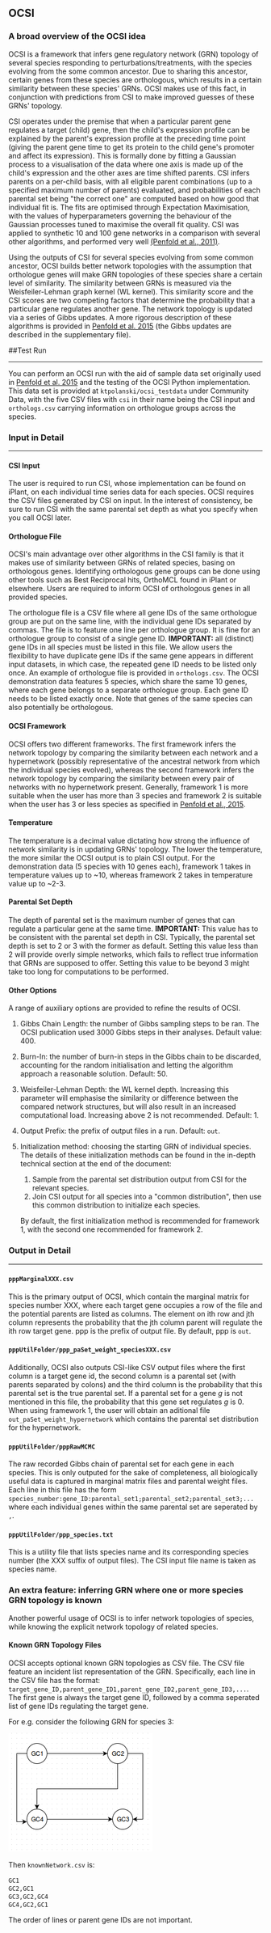 ## OCSI 
### A broad overview of the OCSI idea

OCSI is a framework that infers gene regulatory network (GRN) topology of several species responding to perturbations/treatments, with the species evolving from the some common ancestor. Due to sharing this ancestor, certain genes from these species are orthologous, which results in a certain similarity between these species' GRNs. OCSI makes use of this fact, in conjunction with predictions from CSI to make improved guesses of these GRNs' topology.

CSI operates under the premise that when a particular parent gene regulates a target (child) gene, then the child's expression profile can be explained by the parent's expression profile at the preceding time point (giving the parent gene time to get its protein to the child gene's promoter and affect its expression). This is formally done by fitting a Gaussian process to a visualisation of the data where one axis is made up of the child's expression and the other axes are time shifted parents. CSI infers parents on a per-child basis, with all eligible parent combinations (up to a specified maximum number of parents) evaluated, and probabilities of each parental set being "the correct one" are computed based on how good that individual fit is. The fits are optimised through Expectation Maximisation, with the values of hyperparameters governing the behaviour of the Gaussian processes tuned to maximise the overall fit quality. CSI was applied to synthetic 10 and 100 gene networks in a comparison with several other algorithms, and performed very well [(Penfold et al., 2011)][penfold2011].

Using the outputs of CSI for several species evolving from some common ancestor, OCSI builds better network topologies with the assumption that orthologue genes will make GRN topologies of these species share a certain level of similarity. The similarity between GRNs is measured via the Weisfeiler-Lehman graph kernel (WL kernel). This similarity score and the CSI scores are two competing factors that determine the probability that a particular gene regulates another gene. The network topology is updated via a series of Gibbs updates. A more rigorous description of these algorithms is provided in [Penfold et al. 2015][penfold2015] (the Gibbs updates are described in the supplementary file).

##Test Run
- - -
You can perform an OCSI run with the aid of sample data set originally used in [Penfold et al. 2015][penfold2015] and the testing of the OCSI Python implementation. This data set is provided at `ktpolanski/ocsi_testdata` under Community Data, with the five CSV files with `csi` in their name being the CSI input and `orthologs.csv` carrying information on orthologue groups across the species.

### Input in Detail
- - -
#### CSI Input
The user is required to run CSI, whose implementation can be found on iPlant, on each individual time series data for each species. OCSI requires the CSV files generated by CSI on input. In the interest of consistency, be sure to run CSI with the same parental set depth as what you specify when you call OCSI later.

#### Orthologue File
OCSI's main advantage over other algorithms in the CSI family is that it makes use of similarity between GRNs of related species, basing on orthologous genes. Identifying orthologous gene groups can be done using other tools such as Best Reciprocal hits, OrthoMCL found in iPlant or elsewhere. Users are required to inform OCSI of orthologous genes in all provided species. 

The orthologue file is a CSV file where all gene IDs of the same orthologue group are put on the same line, with the individual gene IDs separated by commas. The file is to feature one line per orthologue group. It is fine for an orthologue group to consist of a single gene ID. **IMPORTANT:** all (distinct) gene IDs in all species must be listed in this file. We allow users the flexibility to have duplicate gene IDs if the same gene appears in different input datasets, in which case, the repeated gene ID needs to be listed only once. An example of orthologue file is provided in `orthologs.csv`. The OCSI demonstration data features 5 species, which share the same 10 genes, where each gene belongs to a separate orthologue group. Each gene ID needs to be listed exactly once. Note that genes of the same species can also potentially be orthologous. 

#### OCSI Framework
OCSI offers two different frameworks. The first framework infers the network topology by comparing the similarity between each network and a hypernetwork (possibly representative of the ancestral network from which the individual species evolved), whereas the second framework infers the network topology by comparing the similarity between every pair of networks with no hypernetwork present. Generally, framework 1 is more suitable when the user has more than 3 species and framework 2 is suitable when the user has 3 or less species as specified in [Penfold et al., 2015][penfold2015].
#### Temperature
The temperature is a decimal value dictating how strong the influence of network similarity is in updating GRNs' topology. The lower the temperature, the more similar the OCSI output is to plain CSI output. For the demonstration data (5 species with 10 genes each), framework 1 takes in temperature values up to ~10, whereas framework 2 takes in temperature value up to ~2-3.
#### Parental Set Depth
The depth of parental set is the maximum number of genes that can regulate a particular gene at the same time. **IMPORTANT:** This value has to be consistent with the parental set depth in CSI. Typically, the parental set depth is set to 2 or 3 with the former as default. Setting this value less than 2 will provide overly simple networks, which fails to reflect true information that GRNs are supposed to offer. Setting this value to be beyond 3 might take too long for computations to be performed.

#### Other Options
A range of auxiliary options are provided to refine the results of OCSI.

1. Gibbs Chain Length: the number of Gibbs sampling steps to be ran. The OCSI publication used 3000 Gibbs steps in their analyses. Default value: 400.
2. Burn-In: the number of burn-in steps in the Gibbs chain to be discarded, accounting for the random initialisation and letting the algorithm approach a reasonable solution. Default: 50.
3. Weisfeiler-Lehman Depth: the WL kernel depth. Increasing this parameter will emphasise the similarity or difference between the compared network structures, but will also result in an increased computational load. Increasing above 2 is not recommended. Default: 1.
4. Output Prefix: the prefix of output files in a run. Default: `out`.
5. Initialization method: choosing the starting GRN of individual species. The details of these initialization methods can be found in the in-depth technical section at the end of the document: 
   1. Sample from the parental set distribution output from CSI for the relevant species.
   2. Join CSI output for all species into a "common distribution", then use this common distribution to initialize each species.

   By default, the first initialization method is recommended for framework 1, with the second one recommended for framework 2.

### Output in Detail
- - - 
#### `pppMarginalXXX.csv`
This is the primary output of OCSI, which contain the marginal matrix for species number XXX, where each target gene occupies a row of the file and the potential parents are listed as columns. The element on ith row and jth column represents the probability that the jth column parent will regulate the ith row target gene. ppp is the prefix of output file. By default, ppp is `out`.

#### `pppUtilFolder/ppp_paSet_weight_speciesXXX.csv`
Additionally, OCSI also outputs CSI-like CSV output files where the first column is a target gene id, the second column is a parental set (with parents separated by colons) and the third column is the probability that this parental set is the true parental set. If a parental set for a gene *g* is not mentioned in this file, the probability that this gene set regulates *g* is 0. When using framework 1, the user will obtain an aditional file `out_paSet_weight_hypernetwork` which contains the parental set distribution for the hypernetwork.
#### `pppUtilFolder/pppRawMCMC`
The raw recorded Gibbs chain of parental set for each gene in each species. This is only outputed for the sake of completeness, all biologically useful data is captured in marginal matrix files and parental weight files. Each line in this file has the form `species_number:gene_ID:parental_set1;parental_set2;parental_set3;...` where each individual genes within the same parental set are seperated by `,`.
#### `pppUtilFolder/ppp_species.txt`
This is a utility file that lists species name and its corresponding species number (the XXX suffix of output files). The CSI input file name is taken as species name.

### An extra feature: inferring GRN where one or more species GRN topology is known
Another powerful usage of OCSI is to infer network topologies of species, while knowing the explicit network topology of related species. 

#### Known GRN Topology Files
OCSI accepts optional known GRN topologies as CSV file. The CSV file feature an incident list representation of the GRN. Specifically, each line in the CSV file has the format: `target_gene_ID,parent_gene_ID1,parent_gene_ID2,parent_gene_ID3,...`. The first gene is always the target gene ID, followed by a comma seperated list of gene IDs regulating the target gene.

For e.g. consider the following GRN for species 3:

![Sample net](sampletnet.png)

Then `knownNetwork.csv` is:
```
GC1
GC2,GC1
GC3,GC2,GC4
GC4,GC2,GC1
```
The order of lines or parent gene IDs are not important.

[penfold2011]: http://rsfs.royalsocietypublishing.org/content/1/6/857.short

[penfold2015]: https://bioinformatics.oxfordjournals.org/content/31/12/i97.full.pdf


[shervashidze2011]: http://is.tuebingen.mpg.de/fileadmin/user_upload/files/publications/2012/shervashidze11a.pdf







